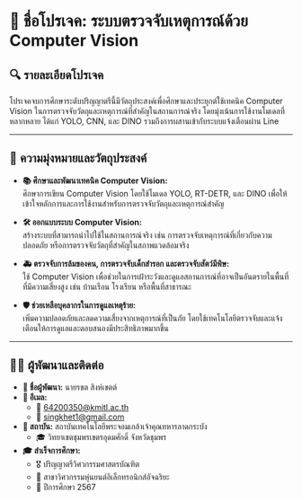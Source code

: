# 📌 ชื่อโปรเจค: ระบบตรวจจับเหตุการณ์ด้วย Computer Vision

## 🔍 รายละเอียดโปรเจค
โปรเจคจบการศึกษาระดับปริญญาตรีนี้มีวัตถุประสงค์เพื่อศึกษาและประยุกต์ใช้เทคนิค Computer Vision ในการตรวจจับวัตถุและเหตุการณ์ที่สำคัญในสถานการณ์จริง โดยมุ่งเน้นการใช้งานโมเดลที่หลากหลาย ได้แก่ YOLO, CNN, และ DINO รวมถึงการผสานเข้ากับระบบแจ้งเตือนผ่าน Line

---

## 🎯 ความมุ่งหมายและวัตถุประสงค์

- **📚 ศึกษาและพัฒนาเทคนิค Computer Vision:**  
  ศึกษาการเขียน Computer Vision โดยใช้โมเดล YOLO, RT-DETR, และ DINO เพื่อให้เข้าใจหลักการและการใช้งานสำหรับการตรวจจับวัตถุและเหตุการณ์สำคัญ

- **🛠️ ออกแบบระบบ Computer Vision:**  
  สร้างระบบที่สามารถนำไปใช้ในสถานการณ์จริง เช่น การตรวจจับเหตุการณ์ที่เกี่ยวกับความปลอดภัย หรือการตรวจจับวัตถุที่สำคัญในสภาพแวดล้อมจริง

- **🚑 ตรวจจับการล้มของคน, การตรวจจับเด็กสำรอก และตรวจจับสัตว์มีพิษ:**  
  ใช้ Computer Vision เพื่อช่วยในการเฝ้าระวังและดูแลสถานการณ์ที่อาจเป็นอันตรายในพื้นที่ที่มีความเสี่ยงสูง เช่น บ้านเรือน โรงเรียน หรือพื้นที่สาธารณะ

- **🛡️ ช่วยเหลือบุคลากรในการดูแลเหตุร้าย:**  
  เพิ่มความปลอดภัยและลดความเสี่ยงจากเหตุการณ์ที่เป็นภัย โดยใช้เทคโนโลยีตรวจจับและแจ้งเตือนให้การดูแลและตอบสนองมีประสิทธิภาพมากขึ้น

---

## 👨‍💻 ผู้พัฒนาและติดต่อ
- **👤 ชื่อผู้พัฒนา:** นายรชต สิงห์เขตต์  
- **📧 อีเมล:**  
  - 📩 64200350@kmitl.ac.th  
  - 📩 singkhet1@gmail.com  
- **🏫 สถาบัน:** สถาบันเทคโนโลยีพระจอมเกล้าเจ้าคุณทหารลาดกระบัง  
  - 🎓 วิทยาเขตชุมพรเขตรอุดมศักดิ์ จังหวัดชุมพร  
- **🎓 สำเร็จการศึกษา:**  
  - 🎖️ ปริญญาตรีวิศวกรรมศาสตรบัณฑิต  
  - 🤖 สาขาวิศวกรรมหุ่นยนต์อิเล็กทรอนิกส์อัจฉริยะ  
  - 📅 ปีการศึกษา 2567  
